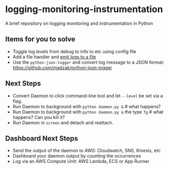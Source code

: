 # logging-monitoring-instrumentation
A brief repository on logging monitoring and instrumentation in Python

## Items for you to solve

* Toggle log levels from debug to info to etc using config file
* Add a file handler and [emit logs to a file](https://docs.python.org/3/howto/logging.html) 
* Use the `python-json-logger` and convert log message to a JSON format:  https://github.com/madzak/python-json-logger

## Next Steps

* Convert Daemon to click command-line tool and let `--level` be set via a flag.
* Run Daemon to background with `python daemon.py &` # what happens?
* Run Daemon to background with `python daemon.py &` the type `fg` # what happens?  Can you kill it?
* Run Daemon in `screen` and detach and reattach.

## Dashboard Next Steps

* Send the output of the daemon to AWS:  Cloudwatch, SNS, Kinesis, etc
* Dashboard your daemon output by counting the occurrences
* Log via an AWS Compute Unit:  AWS Lambda, ECS or App Runner



